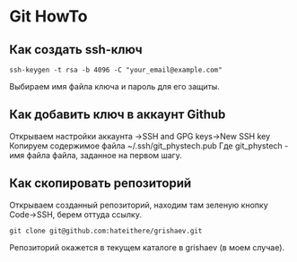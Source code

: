 # Git HowTo

## Как создать ssh-ключ

```
ssh-keygen -t rsa -b 4096 -C "your_email@example.com"
```
Выбираем имя файла ключа и пароль для его защиты.

## Как добавить ключ в аккаунт Github

Открываем настройки аккаунта ->SSH and GPG keys->New SSH key
Копируем содержимое файла ~/.ssh/git_phystech.pub
Где git_phystech - имя файла файла, заданное на первом шагу.

## Как скопировать репозиторий

Открываем созданный репозиторий, находим там зеленую кнопку Code->SSH, берем оттуда ссылку.
```
git clone git@github.com:hateithere/grishaev.git
```
Репозиторий окажется в текущем каталоге в grishaev (в моем случае).
